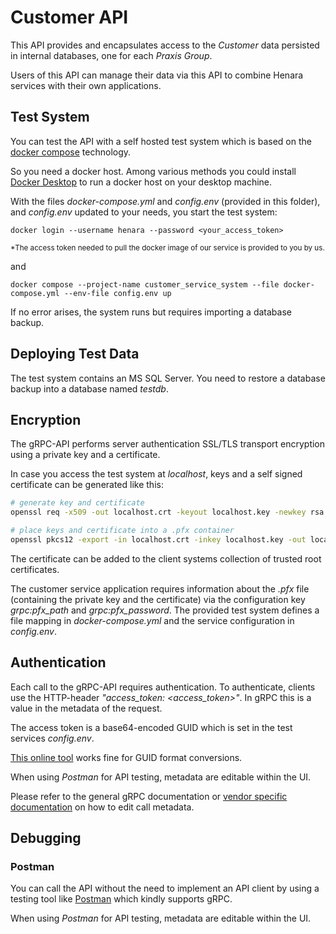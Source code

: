 # Customer API

This API provides and encapsulates access to the *Customer* data persisted in internal databases, one for each *Praxis Group*.

Users of this API can manage their data via this API to combine Henara services with their own applications.


## Test System

You can test the API with a self hosted test system which is based on the [docker compose](https://docs.docker.com/compose) technology.

So you need a docker host. Among various methods you could install [Docker Desktop](https://www.docker.com/products/docker-desktop) to run a docker host on your desktop machine.

With the files *docker-compose.yml* and *config.env* (provided in this folder), and *config.env* updated to your needs, you start the test system:

```console
docker login --username henara --password <your_access_token>
```

<sub>*The access token needed to pull the docker image of our service is provided to you by us.</sub>

and

```console
docker compose --project-name customer_service_system --file docker-compose.yml --env-file config.env up
```

If no error arises, the system runs but requires importing a database backup.


## Deploying Test Data

The test system contains an MS SQL Server.
You need to restore a database backup into a database named *testdb*.

## Encryption

The gRPC-API performs server authentication SSL/TLS transport encryption using a private key and a certificate.

In case you access the test system at *localhost*, keys and a self signed certificate can be generated like this:

```bash
# generate key and certificate
openssl req -x509 -out localhost.crt -keyout localhost.key -newkey rsa:2048 -nodes -sha256 -subj '/CN=localhost' -extensions EXT -config <( printf "[dn]\nCN=localhost\n[req]\ndistinguished_name = dn\n[EXT]\nsubjectAltName=DNS:localhost\nkeyUsage=digitalSignature\nextendedKeyUsage=serverAuth")

# place keys and certificate into a .pfx container
openssl pkcs12 -export -in localhost.crt -inkey localhost.key -out localhost.pfx
```

The certificate can be added to the client systems collection of trusted root certificates.

The customer service application requires information about the *.pfx* file (containing the private key and the certificate) via the configuration key *grpc:pfx_path* and *grpc:pfx_password*.
The provided test system defines a file mapping in *docker-compose.yml* and the service configuration in *config.env*.


## Authentication

Each call to the gRPC-API requires authentication.
To authenticate, clients use the HTTP-header *"access_token: <access_token>"*. In gRPC this is a value in the metadata of the request.

The access token is a base64-encoded GUID which is set in the test services *config.env*.

[This online tool](https://toolslick.com/conversion/data/guid) works fine for GUID format conversions.

When using *Postman* for API testing, metadata are editable within the UI.

Please refer to the general gRPC documentation or [vendor specific documentation](https://learn.microsoft.com/en-us/dotnet/architecture/grpc-for-wcf-developers/channel-credentials) on how to edit call metadata.


## Debugging

### Postman

You can call the API without the need to implement an API client by using a testing tool like [Postman](https://www.postman.com) which kindly supports gRPC.

When using *Postman* for API testing, metadata are editable within the UI.
